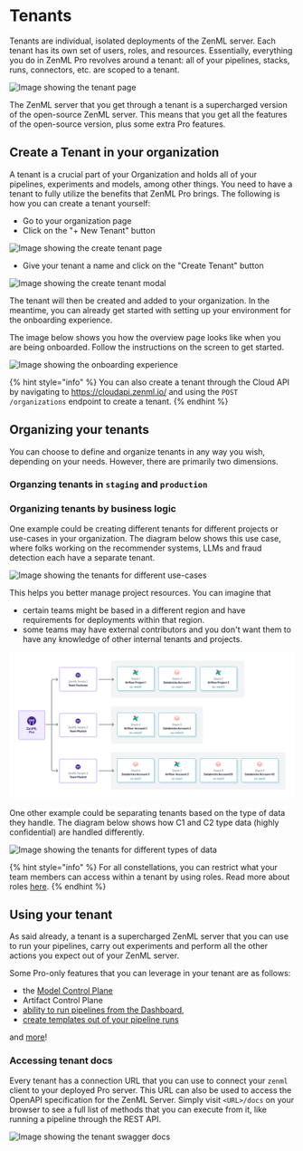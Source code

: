 # Tenants

Tenants are individual, isolated deployments of the ZenML server. Each tenant has its own set of users, roles, and resources. Essentially, everything you do in ZenML Pro revolves around a tenant: all of your pipelines, stacks, runs, connectors, etc. are scoped to a tenant.

![Image showing the tenant page](../../.gitbook/assets/custom_role_settings_page.png)

The ZenML server that you get through a tenant is a supercharged version of the open-source ZenML server. This means that you get all the features of the open-source version, plus some extra Pro features.

## Create a Tenant in your organization

A tenant is a crucial part of your Organization and holds all of your pipelines, experiments and models, among other things. You need to have a tenant to fully utilize the benefits that ZenML Pro brings. The following is how you can create a tenant yourself:

- Go to your organization page
- Click on the "+ New Tenant" button

![Image showing the create tenant page](../../.gitbook/assets/new_tenant.png)

- Give your tenant a name and click on the "Create Tenant" button

![Image showing the create tenant modal](../../.gitbook/assets/new_tenant_modal.png)

The tenant will then be created and added to your organization. In the meantime, you can already get started with setting up your environment for the onboarding experience.

The image below shows you how the overview page looks like when you are being onboarded. Follow the instructions on the screen to get started.

![Image showing the onboarding experience](../../.gitbook/assets/tenant_onboarding.png)

{% hint style="info" %}
You can also create a tenant through the Cloud API by navigating to https://cloudapi.zenml.io/ and using the `POST /organizations` endpoint to create a tenant.
{% endhint %}

## Organizing your tenants

You can choose to define and organize tenants in any way you wish, depending on your needs. However, there are primarily
two dimensions.

### Organzing tenants in `staging` and `production` 


### Organizing tenants by business logic

One example could be creating different tenants for different projects or use-cases in your organization.
The diagram below shows this use case, where folks working on the recommender systems, LLMs and fraud detection each have a separate tenant.

![Image showing the tenants for different use-cases](../../.gitbook/assets/zenml_pro_tenants_teams1.png)

This helps you better manage project resources. You can imagine that 
- certain teams might be based in a different region and have requirements for deployments within that region.
- some teams may have external contributors and you don't want them to have any knowledge of other internal tenants and projects.

![Image showing the tenants for different use-cases](../../.gitbook/assets/zenml_pro_tenants_teams2.png)

One other example could be separating tenants based on the type of data they handle. The diagram below shows how C1 and C2 type data (highly confidential) are handled differently.

![Image showing the tenants for different types of data](../../.gitbook/assets/zenml_pro_c1_c2.png)

{% hint style="info" %}
For all constellations, you can restrict what your team members can access within a tenant by using roles. Read more about roles [here](../../../../docs/book/getting-started/zenml-pro/roles.md).
{% endhint %}

## Using your tenant

As said already, a tenant is a supercharged ZenML server that you can use to run your pipelines, carry out experiments and perform all the other actions you expect out of your ZenML server.

Some Pro-only features that you can leverage in your tenant are as follows:

- the [Model Control Plane](../../../../docs/book/how-to/use-the-model-control-plane/register-a-model.md)
- Artifact Control Plane
- [ability to run pipelines from the Dashboard](../../../../docs/book/how-to/trigger-pipelines/use-templates-rest-api.md), 
- [create templates out of your pipeline runs](../../../../docs/book/how-to/trigger-pipelines/use-templates-rest-api.md)

and [more](https://zenml.io/pro)!

### Accessing tenant docs

Every tenant has a connection URL that you can use to connect your `zenml` client to your deployed Pro server. This URL can also be used to access the OpenAPI specification for the ZenML Server.
Simply visit `<URL>/docs` on your browser to see a full list of methods that you can execute from it, like running a pipeline through the REST API.

![Image showing the tenant swagger docs](../../.gitbook/assets/swagger_docs_zenml.png)